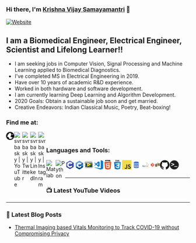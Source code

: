 ### Hi there, I'm [Krishna Vijay Samayamantri][website] 👋

[![Website](https://img.shields.io/badge/Krishna%20Vijay%20Samayamantri-Biomedical%20Engineer-brightgreen)](https://krishnavijaysamayamantri.com/)


## I am a Biomedical Engineer, Electrical Engineer, Scientist and Lifelong Learner!!
- I am seeking jobs in Computer Vision, Signal Processing and Machine Learning applied to Biomedical Diagnostics.
- I've completed MS in Electrical Engineering in 2019.
- Have over 10 years of academic R&D experience.
- Worked in both hardware and software development.
- I am currently learning Deep Learning and Algorithm Development.
- 2020 Goals: Obtain a sustainable job soon and get married.
- Creative Endeavors: Indian Classical Music, Poetry, Beat-boxing!

### Find me at:
[<img align="left" alt="krishnavijaysamayamantri.com" width="22px" src="https://raw.githubusercontent.com/iconic/open-iconic/master/svg/globe.svg" />][website]
[<img align="left" alt="svrbasky | YouTube" width="22px" src="https://cdn.jsdelivr.net/npm/simple-icons@v3/icons/youtube.svg" />][youtube]
[<img align="left" alt="svrbasky | Twitter" width="22px" src="https://cdn.jsdelivr.net/npm/simple-icons@v3/icons/twitter.svg" />][twitter]
[<img align="left" alt="svrbasky | LinkedIn" width="22px" src="https://cdn.jsdelivr.net/npm/simple-icons@v3/icons/linkedin.svg" />][linkedin]
[<img align="left" alt="svrbasky | Instagram" width="22px" src="https://cdn.jsdelivr.net/npm/simple-icons@v3/icons/instagram.svg" />][instagram]


<br/>

### Languages and Tools:

<img align="left" alt="Matlab" width="26px" src="https://upload.wikimedia.org/wikipedia/commons/2/21/Matlab_Logo.png" />
<img align="left" alt="Python" width="26px" src="https://upload.wikimedia.org/wikipedia/commons/0/0a/Python.svg" />
<img align="left" alt="C Programming" width="26px" src="https://github.com/svrbasky/svrbasky/blob/master/icons/c-programming.png" />
<img align="left" alt="C++ Programming" width="26px" src="https://github.com/svrbasky/svrbasky/blob/master/icons/c-logo-icon-28389.png" />
<img align="left" alt="LabVIEW" width="26px" src="https://github.com/svrbasky/svrbasky/blob/master/icons/labview_14599.png" />

<img align="left" alt="Visual Studio Code" width="26px" src="https://raw.githubusercontent.com/github/explore/80688e429a7d4ef2fca1e82350fe8e3517d3494d/topics/visual-studio-code/visual-studio-code.png" />
<img align="left" alt="HTML5" width="26px" src="https://raw.githubusercontent.com/github/explore/80688e429a7d4ef2fca1e82350fe8e3517d3494d/topics/html/html.png" />
<img align="left" alt="CSS3" width="26px" src="https://raw.githubusercontent.com/github/explore/80688e429a7d4ef2fca1e82350fe8e3517d3494d/topics/css/css.png" />
<img align="left" alt="JavaScript" width="26px" src="https://raw.githubusercontent.com/github/explore/80688e429a7d4ef2fca1e82350fe8e3517d3494d/topics/javascript/javascript.png" />
<img align="left" alt="SQL" width="26px" src="https://raw.githubusercontent.com/github/explore/80688e429a7d4ef2fca1e82350fe8e3517d3494d/topics/sql/sql.png" />
<img align="left" alt="MySQL" width="26px" src="https://raw.githubusercontent.com/github/explore/80688e429a7d4ef2fca1e82350fe8e3517d3494d/topics/mysql/mysql.png" />
<img align="left" alt="Git" width="26px" src="https://raw.githubusercontent.com/github/explore/80688e429a7d4ef2fca1e82350fe8e3517d3494d/topics/git/git.png" />
<img align="left" alt="GitHub" width="26px" src="https://raw.githubusercontent.com/github/explore/78df643247d429f6cc873026c0622819ad797942/topics/github/github.png" />
<img align="left" alt="Terminal" width="26px" src="https://raw.githubusercontent.com/github/explore/80688e429a7d4ef2fca1e82350fe8e3517d3494d/topics/terminal/terminal.png" />


<br/>
<br/>

---
### 📺 Latest YouTube Videos
<!-- YOUTUBE:START -->
<!-- YOUTUBE:END -->
---

### 📕 Latest Blog Posts
<!-- BLOG-POST-LIST:START -->
- [Thermal Imaging based Vitals Monitoring to Track COVID-19 without Compromising Privacy](https://medium.com/@svrbasky/thermal-imaging-based-vitals-monitoring-to-track-covid-19-without-compromising-privacy-1079d54d1987?source=rss-a63bd69c3b4a------2)
<!-- BLOG-POST-LIST:END -->



[website]: https://krishnavijaysamayamantri.com/
[twitter]: https://twitter.com/svrbasky
[youtube]: https://www.youtube.com/user/Basky008

[instagram]: https://instagram.com/svrbasky
[linkedin]: https://www.linkedin.com/in/svrkrishnavijay/

